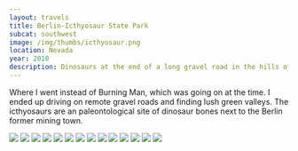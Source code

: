 ```yaml
--- 
layout: travels
title: Berlin-Icthyosaur State Park
subcat: southwest
image: /img/thumbs/icthyosaur.png
location: Nevada
year: 2010
description: Dinosaurs at the end of a long gravel road in the hills of Nevada.
---
```


Where I went instead of Burning Man, which was going on at the time. I ended up driving on remote gravel roads and finding lush green valleys. The icthyosaurs are an paleontological site of dinosaur bones next to the Berlin former mining town.

 <img src="https://lh6.googleusercontent.com/ZiaoWYNAR-9aVflIP6INZ26SQTfzMFu-ryzKQeSbXQ=w600-h450-no">

 <img src="https://lh3.googleusercontent.com/-NU8xwOH0DuQ/T2KvPsNac0I/AAAAAAAACt0/64bjCGcs4T4/w600-h450-no/IMG_0663.png">

 <img src="https://lh6.googleusercontent.com/-MkMU-z8hd-I/T2KvOXQ-EUI/AAAAAAAACtc/0KTSNK6mChA/w600-h450-no/IMG_0655.png">

 <img src="https://lh4.googleusercontent.com/-kXQLdXxbLG8/T2KvNFT5l0I/AAAAAAAACtA/0ICIFPfpq5Y/w600-h450-no/IMG_0636.png">

 <img src="https://lh3.googleusercontent.com/-AEReMhnGoBc/T2KvNGYoqlI/AAAAAAAACs8/v2GdVgQx3nk/w600-h450-no/IMG_0640.png">

 <img src="https://lh5.googleusercontent.com/-kg-8NRqXml4/T2KvNKqecCI/AAAAAAAACs4/AwRs9-xvZHE/w600-h450-no/IMG_0644.png">

 <img src="https://lh3.googleusercontent.com/-FcyfFd-EW5M/T2KvN7flGmI/AAAAAAAACtQ/zLWMhVqy3eA/w600-h450-no/IMG_0645.png">

 <img src="https://lh3.googleusercontent.com/-YdfEK49Gaw8/T2KvOQIvsVI/AAAAAAAACtY/cLFRBuZXN6o/w600-h450-no/IMG_0648.png">

 <img src="https://lh4.googleusercontent.com/-YUoenhx5nzw/T2KvPXekuyI/AAAAAAAACtw/FGPSXom-a10/w600-h450-no/IMG_0660.png">

 <img src="https://lh5.googleusercontent.com/-DeDrnr0XCgo/T2KvPwoXTSI/AAAAAAAACuA/gk8EeQRzD8g/w600-h450-no/IMG_0665.png">

 <img src="https://lh5.googleusercontent.com/-i1a03WL8ptI/T2KvQsEY2II/AAAAAAAACuI/fGArPc8OyzQ/w600-h450-no/IMG_0668.png">

 <img src="https://lh5.googleusercontent.com/-zKAD12UDR9Y/T2KvQhf0lYI/AAAAAAAACuM/4ctjUteSmFE/w600-h450-no/IMG_0672.png">

 <img src="https://lh5.googleusercontent.com/-fBbwODM8tNA/T2KvQpGE3SI/AAAAAAAACuY/cNmQAYBp25A/w600-h450-no/IMG_0674.png">

 <img src="https://lh6.googleusercontent.com/-Yd8JJiHTOvw/T2KvRg5tfMI/AAAAAAAACug/TNmSjY7yiBQ/w600-h450-no/IMG_0678.png">


